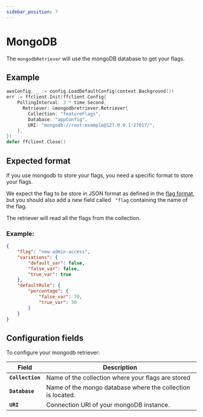 ```yaml
---
sidebar_position: 7
---
```


# MongoDB
The `mongodbRetriever` will use the mongoDB database to get your flags.

## Example
```go linenums="1"
awsConfig, _ := config.LoadDefaultConfig(context.Background())
err := ffclient.Init(ffclient.Config{
    PollingInterval: 3 * time.Second,
	  Retriever: &mongodbretriever.Retriever{
        Collection: "featureFlags",
        Database: "appConfig",
        URI: "mongodb://root:example@127.0.0.1:27017/",
    },
})
defer ffclient.Close()
```

## Expected format
If you use mongodb to store your flags, you need a specific format to store your flags.

We expect the flag to be store in JSON format as defined in the [flag format](../configure_flag/flag_format#format-details),
but you should also add a new field called ` "flag` containing the name of the flag.

The retriever will read all the flags from the collection.

### Example:
```json
{
    "flag": "new-admin-access",
    "variations": {
        "default_var": false,
        "false_var": false,
        "true_var": true
    },
    "defaultRule": {
        "percentage": {
            "false_var": 70,
            "true_var": 30
        }
    }
}
```

## Configuration fields
To configure your mongodb retriever:

| Field            | Description                                                 |
|------------------|-------------------------------------------------------------|
| **`Collection`** | Name of the collection where your flags are stored          |
| **`Database`**   | Name of the mongo database where the collection is located. |
| **`URI`**        | Connection URI of your mongoDB instance.                    |
